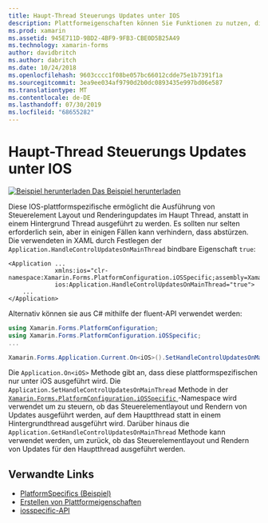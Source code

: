 ```yaml
---
title: Haupt-Thread Steuerungs Updates unter IOS
description: Plattformeigenschaften können Sie Funktionen zu nutzen, die nur auf einer bestimmten Plattform verfügbar ist ohne die Implementierung der benutzerdefinierten Renderern und Effekte. In diesem Artikel wird erläutert, wie Sie die plattformspezifische IOS-Anwendung verwenden, die das Ausführen von Steuerelement Layout und Renderingupdates im Haupt Thread ermöglicht.
ms.prod: xamarin
ms.assetid: 945E711D-9BD2-4BF9-9FB3-CBE0D5B25A49
ms.technology: xamarin-forms
author: davidbritch
ms.author: dabritch
ms.date: 10/24/2018
ms.openlocfilehash: 9603cccc1f08be057bc66012cdde75e1b7391f1a
ms.sourcegitcommit: 3ea9ee034af9790d2b0dc0893435e997bd06e587
ms.translationtype: MT
ms.contentlocale: de-DE
ms.lasthandoff: 07/30/2019
ms.locfileid: "68655282"
---
```

# <a name="main-thread-control-updates-on-ios"></a>Haupt-Thread Steuerungs Updates unter IOS

[![Beispiel herunterladen](~/media/shared/download.png) Das Beispiel herunterladen](https://docs.microsoft.com/samples/xamarin/xamarin-forms-samples/userinterface-platformspecifics)

Diese IOS-plattformspezifische ermöglicht die Ausführung von Steuerelement Layout und Renderingupdates im Haupt Thread, anstatt in einem Hintergrund Thread ausgeführt zu werden. Es sollten nur selten erforderlich sein, aber in einigen Fällen kann verhindern, dass abstürzen. Die verwendeten in XAML durch Festlegen der `Application.HandleControlUpdatesOnMainThread` bindbare Eigenschaft `true`:

```xaml
<Application ...
             xmlns:ios="clr-namespace:Xamarin.Forms.PlatformConfiguration.iOSSpecific;assembly=Xamarin.Forms.Core"
             ios:Application.HandleControlUpdatesOnMainThread="true">
    ...
</Application>
```

Alternativ können sie aus C# mithilfe der fluent-API verwendet werden:

```csharp
using Xamarin.Forms.PlatformConfiguration;
using Xamarin.Forms.PlatformConfiguration.iOSSpecific;
...

Xamarin.Forms.Application.Current.On<iOS>().SetHandleControlUpdatesOnMainThread(true);
```

Die `Application.On<iOS>` Methode gibt an, dass diese plattformspezifischen nur unter iOS ausgeführt wird. Die `Application.SetHandleControlUpdatesOnMainThread` Methode in der [ `Xamarin.Forms.PlatformConfiguration.iOSSpecific` ](xref:Xamarin.Forms.PlatformConfiguration.iOSSpecific) -Namespace wird verwendet um zu steuern, ob das Steuerelementlayout und Rendern von Updates ausgeführt werden, auf dem Hauptthread statt in einem Hintergrundthread ausgeführt wird. Darüber hinaus die `Application.GetHandleControlUpdatesOnMainThread` Methode kann verwendet werden, um zurück, ob das Steuerelementlayout und Rendern von Updates für den Hauptthread ausgeführt werden.

## <a name="related-links"></a>Verwandte Links

- [PlatformSpecifics (Beispiel)](https://docs.microsoft.com/samples/xamarin/xamarin-forms-samples/userinterface-platformspecifics)
- [Erstellen von Plattformeigenschaften](~/xamarin-forms/platform/platform-specifics/index.md#creating-platform-specifics)
- [iosspecific-API](xref:Xamarin.Forms.PlatformConfiguration.iOSSpecific)

